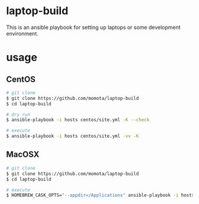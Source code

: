 laptop-build
============

This is an ansible playbook for setting up laptops or some development environment.


usage
=====

CentOS
------

```sh
# git clone
$ git clone https://github.com/momota/laptop-build
$ cd laptop-build

# dry run
$ ansible-playbook -i hosts centos/site.yml -K --check

# execute
$ ansible-playbook -i hosts centos/site.yml -vv -K
```

MacOSX
------

```sh
# git clone
$ git clone https://github.com/momota/laptop-build
$ cd laptop-build

# execute
$ HOMEBREW_CASK_OPTS="--appdir=/Applications" ansible-playbook -i hosts mac/site.yml -vv -K
```
